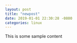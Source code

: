 ```yaml
---
layout: post
title: "newpost"
date: 2019-01-01 22:30:28 -0800
categories: linux
---
```


This is some sample content

